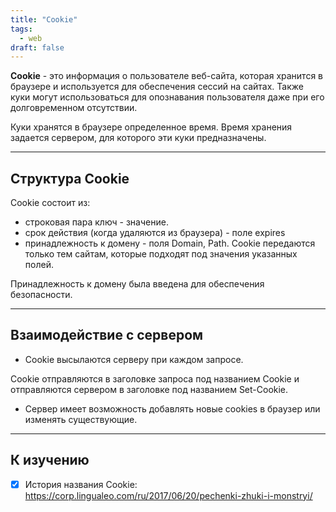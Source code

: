 ```yaml
---
title: "Cookie"
tags:
  - web
draft: false
---
```


**Cookie** - это информация о пользователе веб-сайта, которая хранится в браузере и используется для обеспечения сессий на сайтах. Также куки могут использоваться для опознавания пользователя даже при его долговременном отсутствии.

Куки хранятся в браузере определенное время. Время хранения задается сервером, для которого эти куки предназначены.

---
## Структура Cookie

Cookie состоит из:

- строковая пара ключ - значение.
- срок действия (когда удаляются из браузера) - поле expires
- принадлежность к домену - поля Domain, Path. Cookie передаются только тем сайтам, которые подходят под значения указанных полей.

Принадлежность к домену была введена для обеспечения безопасности.

---
## Взаимодействие с сервером

- Cookie высылаются серверу при каждом запросе.

Cookie отправляются в заголовке запроса под названием Cookie и отправляются сервером в заголовке под названием Set-Cookie.

- Сервер имеет возможность добавлять новые cookies в браузер или изменять существующие.

---
## К изучению

- [X] История названия Cookie:  https://corp.lingualeo.com/ru/2017/06/20/pechenki-zhuki-i-monstryi/